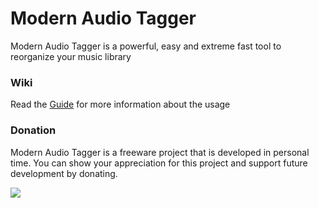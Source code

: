 <div data-type="ad" data-publisher="fstarred.github.io" data-format="728x90" data-zone="modernaudiotagger" data-tags="tag%20music%2crename%20music%2cread%20tag%2cmp3%20tag%2cscript%20mp3%20tag%2cscript%20mp3%20music%2cauto%20tag%20music"></div> 

# Modern Audio Tagger
Modern Audio Tagger is a powerful, easy and extreme fast tool to reorganize your music library

### Wiki
Read the [Guide](https://github.com/fstarred/modernaudiotagger/wiki/Modern-Audio-Tagger-UI-Wiki) for more information about the usage

### Donation
Modern Audio Tagger is a freeware project that is developed in personal time. You can show your appreciation for this project and support future development by donating.

[![](https://camo.githubusercontent.com/f896f7d176663a1559376bb56aac4bdbbbe85ed1/68747470733a2f2f7777772e70617970616c6f626a656374732e636f6d2f656e5f55532f692f62746e2f62746e5f646f6e61746543435f4c472e676966)](https://www.paypal.me/FabrizioStellato/5)
